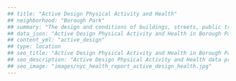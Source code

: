 ```yaml
---
## title: "Active Design Physical Activity and Health"
## neighborhood: "Borough Park"
## summary: "The design and conditions of buildings, streets, public transportation and parks influence physical activity, use of active transportation and other healthy behavior. A neighborhood's features can also impact the safety of its residents."
## data_json: "Active Design Physical Activity and Health in Borough Park"
## content_yml: "active_design"
## type: location
## seo_title: "Active Design Physical Activity and Health in Borough Park"
## seo_description: "Active Design Physical Activity and Health data profile for the Borough Park neighborhood of NYC."
## seo_image: "images/nyc_health_report_active_design_health.jpg"
---
```

